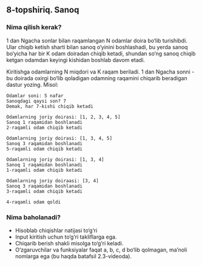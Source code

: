 ## 8-topshiriq. Sanoq
### Nima qilish kerak?
1 dan Ngacha sonlar bilan raqamlangan N odamlar doira bo‘lib turishibdi. Ular chiqib ketish sharti bilan sanoq o‘yinini boshlashadi, bu yerda sanoq bo‘yicha har bir K odam doiradan chiqib ketadi, shundan so‘ng sanoq chiqib ketgan odamdan keyingi kishidan boshlab davom etadi.

Kiritishga odamlarning N miqdori va K raqam beriladi. 1 dan Ngacha sonni - bu doirada oxirgi bo‘lib qoladigan odamning raqamini chiqarib beradigan dastur yozing.
Misol:

```
Odamlar soni: 5 nafar
Sanoqdagi qaysi son? 7
Demak, har 7-kishi chiqib ketadi
 
Odamlarning joriy doirasi: [1, 2, 3, 4, 5]
Sanoq 1 raqamidan boshlanadi
2-raqamli odam chiqib ketadi
 
Odamlarning joriy doirasi: [1, 3, 4, 5]
Sanoq 3 raqamidan boshlanadi
5-raqamli odam chiqib ketadi
 
Odamlarning joriy doirasi: [1, 3, 4]
Sanoq 1 raqamidan boshlanadi
1-raqamli odam chiqib ketadi
 
Odamlarning joriy doiraasi: [3, 4]
Sanoq 3 raqamidan boshlanadi
3-raqamli odam chiqib ketadi
 
4-raqamli odam qoldi
```
### Nima baholanadi?
- Hisoblab chiqishlar natijasi to‘g‘ri
- Input kiritish uchun to‘g‘ri takliflarga ega. 
- Chiqarib berish shakli misolga to‘g‘ri keladi.
- O‘zgaruvchilar va funksiyalar faqat a, b, c, d bo‘lib qolmagan, ma’noli nomlarga ega (bu haqda batafsil 2.3-videoda).
